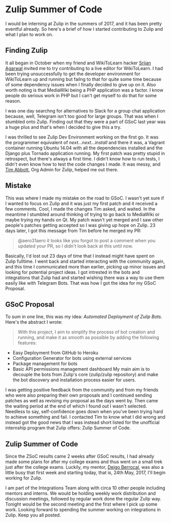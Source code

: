 # Zulip Summer of Code
I would be interning at Zulip in the summers of 2017, and it has been pretty eventful already. So here's a brief of how I started contributing to Zulip and what I plan to work on.

## Finding Zulip
It all began in October when my friend and WikiToLearn hacker [Srijan Agarwal](https://github.com/Srijancse) invited me to try contributing to a live editor for WikiToLearn. I had been trying unsuccessfully to get the developer environment for WikiToLearn up and running but failng to that for quite some time because of some dependency issues when I finally decided to give up on it. Also worth noting is that MediaWiki being a PHP application was a factor. I know people do serious work in PHP but I can't get myself to do that for some reason.

I was one day searchng for alternatives to Slack for a group chat application because, well, Telegram isn't too good for large groups. That was when I stumbled onto Zulip. Finding out that they were a part of GSoC last year was a huge plus and that's when I decided to give this a try.

I was thrilled to see Zulip Dev Environment working on the first go. It was the programmer equivalent of *next...next...install* and there it was, a Vagrant container running Ubuntu 14.04 with all the dependencies installed and the Django plus Tornado application running. My first patch was pretty stupid in retrospect, but there's always a first time. I didn't know how to run tests, I didn't even know how to test the code changes I made. It was messy, and [Tim Abbott](https://github.com/timabbott), Org Admin for Zulip, helped me out there.

## Mistake

This was where I made my mistake on the road to GSoC. I wasn't yet sure if I wanted to focus on Zulip and it was just my first patch and it received a few comments. Cool, I made the changes Tim asked, and waited. In the meantime I stumbled around thinking of trying to go back to MediaWiki or maybe trying my hands on Qt. My patch wasn't yet merged and I saw other people's patches getting accepted so I was giving up hope on Zulip. 23 days later, I got this message from Tim before he merged my PR:
> @aero31aero it looks like you forgot to post a comment when you updated your PR, so I didn't look back at this until now.

Basically, I'd lost out 23 days of time that I instead might have spent on Zulip fulltime. I went back and started interacting with the community again, and this time I communicated more than earlier, picking up minor issues and looking for potential project ideas. I got intrested in the bots and integrations that Zulip had and started wishing there was a way to use them easily like with Telegram Bots. That was how I got the idea for my GSoC Proposal.

## GSoC Proposal

To sum in one line, this was my idea: *Automated Deployment of Zulip Bots*. Here's the abstract I wrote:

>With this project, I aim to simplify the process of bot creation and running, and make it as smooth as possible by adding the following features:
- Easy Deployment from GitHub to Heroku
- Configuration Generator for bots using external services
- Package management for bots
- Basic API permissions management dashboard
My main aim is to decouple the bots from Zulip's core (zulip/zulip repository) and make the bot discovery and installation process easier for users.

I was getting positive feedback from the community and from my friends who were also preparing their own proposals and I continued sending patches as well as revising my proposal as the days went by. Then came the waiting period at the end of which I found out I wasn't selected. Needless to say, self-confidence goes down when you've been trying hard to achieve something and fail. I contacted Tim to know what I did wrong and instead got the good news that I was instead short listed for the unofficial internship program that Zulip offers: Zulip Summer of Code.

## Zulip Summer of Code

Since the ZSoC results came 2 weeks after GSoC results, I had already made some plans for after my college exams and thus went on a small trek just after the college exams. Luckily, my mentor, [Deigo Berrocal](https://github.com/CestDiego), was also a little busy that first week and starting today, that is, 24th May, 2017, I'll begin working for Zulip.

I am part of the Integrations Team along with circa 10 other people including mentors and interns. We would be holding weekly work distribution and discussion meetings, followed by regular work done the regular Zulip way. Tonight would be the second meeting and the first where I pick up some work. Looking forward to spending the summer working on integrations in Zulip. Keep you all posted.